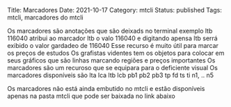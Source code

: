 Title: Marcadores
Date: 2021-10-17
Category: mtcli
Status: published
Tags: mtcli, marcadores do mtcli


Os marcadores são anotações que são deixads no terminal exemplo ltb 116040 atribui ao marcador ltb o valo 116040 e digitando apensa ltb serrá exibido o valor gardadeo de 116040
Esse recurso é muito útil para marcar os preços de estudos Os grafistas videntes tem os objetos para colocar em seus gráficos que são linhas marcando regiões e preços importantes
Os marcadores são um recuroso que se equipara para o deficiente visual 
Os marcadores disponíveis são
lta
lca
ltb
lcb
pb1
pb2
pb3
tp
fd
ts
ti
n1, .. n5

Os marcadores não está ainda embutido no mtcli e estão disponíveis apenas na pasta mtcli que pode ser baixada no link abaixo
